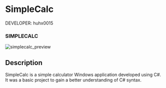 SimpleCalc
==========

DEVELOPER: huhx0015

### SIMPLECALC
![simplecalc_preview](https://cloud.githubusercontent.com/assets/1645482/17510006/bceb6c06-5dd1-11e6-81d0-afab84cf02d4.gif)

## Description

SimpleCalc is a simple calculator Windows application developed using C#. It was a basic project to gain a better understanding of C# syntax.